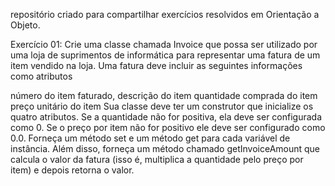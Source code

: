 repositório criado para compartilhar exercícios resolvidos em Orientação a Objeto.



Exercício 01: Crie uma classe chamada Invoice que possa ser utilizado por uma loja de suprimentos de informática para representar uma fatura de um item vendido na loja. Uma fatura deve incluir as seguintes informações como atributos

número do item faturado,
descrição do item
quantidade comprada do item
preço unitário do item
Sua classe deve ter um construtor que inicialize os quatro atributos.
Se a quantidade não for positiva, ela deve ser configurada como 0. 
Se o preço por item não for positivo ele deve ser configurado como 0.0. 
Forneça um método set e um método get para cada variável de instância. 
Além disso, forneça um método chamado getInvoiceAmount que calcula o valor da fatura (isso é, multiplica a quantidade pelo preço por item) e depois retorna o valor.
